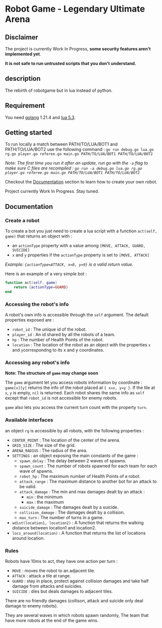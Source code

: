 # Robot Game - Legendary Ultimate Arena

## Disclaimer

The project is currently Work In Progress, **some security features aren't implemented yet**.

**It is not safe to run untrusted scripts that you don't understand.**

## description

The rebirth of robotgame but in lua instead of python.

## Requirement 

You need [golang](https://go.dev/) 1.21.4 and [lua 5.3](https://www.lua.org/versions.html#5.3).

## Getting started

To run locally a match between PATH/TO/LUA/BOT1 and PATH/TO/LUA/BOT2 use the following command : `go run debug.go lua.go rg.go player.go referee.go main.go PATH/TO/LUA/BOT1 PATH/TO/LUA/BOT2`

*Note: The first time you run it after an update, run go with the `-a` flag to make sure C files are recompiled : `go run -a debug.go lua.go rg.go player.go referee.go main.go PATH/TO/LUA/BOT1 PATH/TO/LUA/BOT2`*

Checkout the [Documentation](#documentation) section to learn how to create your own robot.

Project currently Work In Progress.
Stay tuned.

## Documentation

### Create a robot

To create a bot you just need to create a lua script with a function `act(self, game)` that returns an object with :
- an `actionType` property with a value among `[MOVE, ATTACK, GUARD, SUICIDE]`
- `x` and `y` properties if the `actionType` property is set to `[MOVE, ATTACK]`

*Example: `{actionType=ATTACK, x=8, y=9}` is a valid return value.*

Here is an example of a very simple bot :
```lua
function act(self, game)
    return {actionType=GUARD}
end
```

### Accessing the robot's info

A robot's own info is accessible through the `self` argument. The default properties exposed are :
- `robot_id` : The unique id of the robot.
- `player_id` : An id shared by all the robots of a team.
- `hp` : The number of Health Points of the robot.
- `location` : The location of the robot as an object with the properties `x` and `y`correspondng to its x and y coordinates.

### Accessing any robot's info

**Note: The structure of `game` may change soon**

The `game` argument let you access robots information by coordinate : `game[x][y]` returns the info of the robot placed at `{ x=x, y=y }`. If the tile at `x`, `y` is empty, `nil` is returned. Each robot shares the same info as `self` except that `robot_id` is not accessible for enemy robots.

`game` also lets you access the current turn count with the property `turn`.

### Available interfaces

an object `rg` is accessible by all robots, with the following properties :
- `CENTER_POINT` : The location of the center of the arena.
- `GRID_SIZE` : The size of the grid.
- `ARENA_RADIUS` : The radius of the area.
- `SETTINGS` : an object exposing the main constants of the game :
    - `spawn_delay` : The delay between 2 waves of spawns.
    - `spawn_count` : The number of robots spawned for each team for each wave of spawns.
	- `robot_hp` : The maximum number of Health Points of a robot.
	- `attack_range` : The maximum distance to another bot for an attack to be valid.
	- `attack_damage` : The min and max damages dealt by an attack :
        - `min` : the minimum
        - `max` : the maximum
	- `suicide_damage` : The damages dealt by a suicide.
	- `collision_damage` : The damages dealt by a collision.
    - `max_turn` : The number of turns in a game.
- `wdist(location1, location2)` : A function that returns the walking distance between location1  and location2.
- `locs_around(location)` : A function that returns the list of locations around location.

### Rules

Robots have 10ms to act, they have one action per turn : 
- `MOVE` : moves the robot to an adjacent tile.
- `ATTACK` : attack a tile at range.
- `GUARD` : stay in place, protect against collision damages and take half damage from attacks and suicides.
- `SUICIDE` : dies but deals damages to adjacent tiles.

There are no friendly damages (collison, attack and suicide only deal damage to enemy robots).

They are several waves in which robots spawn randomly, The team that have more robots at the end of the game wins.



